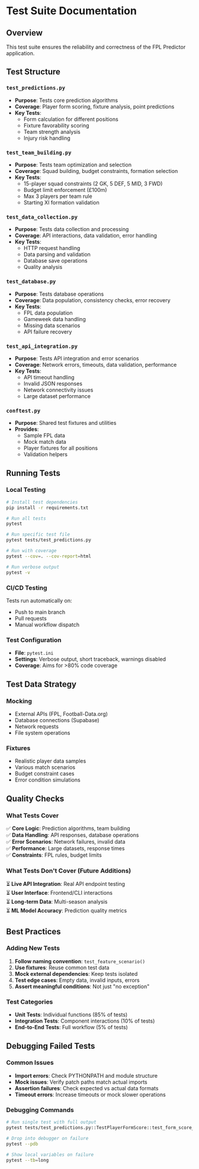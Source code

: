 # Test Suite Documentation

## Overview
This test suite ensures the reliability and correctness of the FPL Predictor application.

## Test Structure

### `test_predictions.py`
- **Purpose**: Tests core prediction algorithms
- **Coverage**: Player form scoring, fixture analysis, point predictions
- **Key Tests**:
  - Form calculation for different positions
  - Fixture favorability scoring
  - Team strength analysis
  - Injury risk handling

### `test_team_building.py` 
- **Purpose**: Tests team optimization and selection
- **Coverage**: Squad building, budget constraints, formation selection
- **Key Tests**:
  - 15-player squad constraints (2 GK, 5 DEF, 5 MID, 3 FWD)
  - Budget limit enforcement (£100m)
  - Max 3 players per team rule
  - Starting XI formation validation

### `test_data_collection.py`
- **Purpose**: Tests data collection and processing
- **Coverage**: API interactions, data validation, error handling
- **Key Tests**:
  - HTTP request handling
  - Data parsing and validation
  - Database save operations
  - Quality analysis

### `test_database.py`
- **Purpose**: Tests database operations
- **Coverage**: Data population, consistency checks, error recovery
- **Key Tests**:
  - FPL data population
  - Gameweek data handling
  - Missing data scenarios
  - API failure recovery

### `test_api_integration.py`
- **Purpose**: Tests API integration and error scenarios
- **Coverage**: Network errors, timeouts, data validation, performance
- **Key Tests**:
  - API timeout handling
  - Invalid JSON responses
  - Network connectivity issues
  - Large dataset performance

### `conftest.py`
- **Purpose**: Shared test fixtures and utilities
- **Provides**:
  - Sample FPL data
  - Mock match data
  - Player fixtures for all positions
  - Validation helpers

## Running Tests

### Local Testing
```bash
# Install test dependencies
pip install -r requirements.txt

# Run all tests
pytest

# Run specific test file
pytest tests/test_predictions.py

# Run with coverage
pytest --cov=. --cov-report=html

# Run verbose output
pytest -v
```

### CI/CD Testing
Tests run automatically on:
- Push to main branch
- Pull requests
- Manual workflow dispatch

### Test Configuration
- **File**: `pytest.ini`
- **Settings**: Verbose output, short traceback, warnings disabled
- **Coverage**: Aims for >80% code coverage

## Test Data Strategy

### Mocking
- External APIs (FPL, Football-Data.org)
- Database connections (Supabase)
- Network requests
- File system operations

### Fixtures
- Realistic player data samples
- Various match scenarios
- Budget constraint cases
- Error condition simulations

## Quality Checks

### What Tests Cover
✅ **Core Logic**: Prediction algorithms, team building  
✅ **Data Handling**: API responses, database operations  
✅ **Error Scenarios**: Network failures, invalid data  
✅ **Performance**: Large datasets, response times  
✅ **Constraints**: FPL rules, budget limits  

### What Tests Don't Cover (Future Additions)
⏳ **Live API Integration**: Real API endpoint testing  
⏳ **User Interface**: Frontend/CLI interactions  
⏳ **Long-term Data**: Multi-season analysis  
⏳ **ML Model Accuracy**: Prediction quality metrics  

## Best Practices

### Adding New Tests
1. **Follow naming convention**: `test_feature_scenario()`
2. **Use fixtures**: Reuse common test data
3. **Mock external dependencies**: Keep tests isolated
4. **Test edge cases**: Empty data, invalid inputs, errors
5. **Assert meaningful conditions**: Not just "no exception"

### Test Categories
- **Unit Tests**: Individual functions (85% of tests)
- **Integration Tests**: Component interactions (10% of tests)  
- **End-to-End Tests**: Full workflow (5% of tests)

## Debugging Failed Tests

### Common Issues
- **Import errors**: Check PYTHONPATH and module structure
- **Mock issues**: Verify patch paths match actual imports
- **Assertion failures**: Check expected vs actual data formats
- **Timeout errors**: Increase timeouts or mock slower operations

### Debugging Commands
```bash
# Run single test with full output
pytest tests/test_predictions.py::TestPlayerFormScore::test_form_score_zero_games -v -s

# Drop into debugger on failure
pytest --pdb

# Show local variables on failure
pytest --tb=long
```